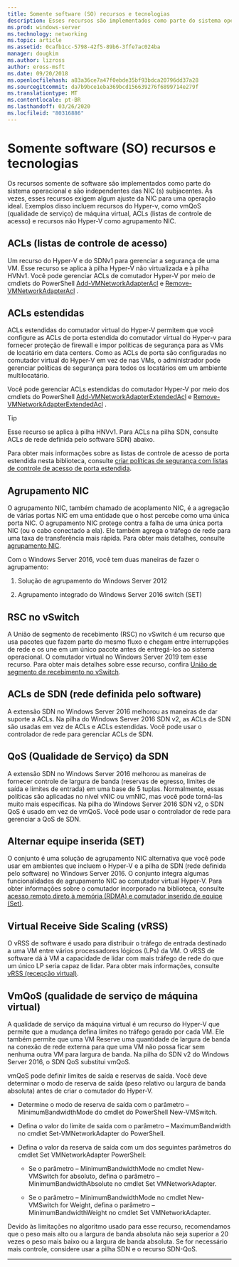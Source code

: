 ```yaml
---
title: Somente software (SO) recursos e tecnologias
description: Esses recursos são implementados como parte do sistema operacional e são independentes das NIC (s) subjacentes. Às vezes, esses recursos exigem algum ajuste da NIC para uma operação ideal. Exemplos disso incluem recursos do Hyper-v, como vmQoS (qualidade de serviço) de máquina virtual, ACLs (listas de controle de acesso) e recursos não Hyper-V como agrupamento NIC.
ms.prod: windows-server
ms.technology: networking
ms.topic: article
ms.assetid: 0cafb1cc-5798-42f5-89b6-3ffe7ac024ba
manager: dougkim
ms.author: lizross
author: eross-msft
ms.date: 09/20/2018
ms.openlocfilehash: a83a36ce7a47f0ebde35bf93bdca20796dd37a28
ms.sourcegitcommit: da7b9bce1eba369bcd156639276f6899714e279f
ms.translationtype: MT
ms.contentlocale: pt-BR
ms.lasthandoff: 03/26/2020
ms.locfileid: "80316886"
---
```

# <a name="software-only-so-features-and-technologies"></a>Somente software (SO) recursos e tecnologias
Os recursos somente de software são implementados como parte do sistema operacional e são independentes das NIC (s) subjacentes. Às vezes, esses recursos exigem algum ajuste da NIC para uma operação ideal. Exemplos disso incluem recursos do Hyper-v, como vmQoS (qualidade de serviço) de máquina virtual, ACLs (listas de controle de acesso) e recursos não Hyper-V como agrupamento NIC.

## <a name="access-control-lists-acls"></a>ACLs (listas de controle de acesso)

Um recurso do Hyper-V e do SDNv1 para gerenciar a segurança de uma VM. Esse recurso se aplica à pilha Hyper-V não virtualizada e à pilha HVNv1. Você pode gerenciar ACLs de comutador Hyper-V por meio de cmdlets do PowerShell [Add-VMNetworkAdapterAcl](https://docs.microsoft.com/powershell/module/hyper-v/add-vmnetworkadapteracl?view=win10-ps) e [Remove-VMNetworkAdapterAcl](https://docs.microsoft.com/powershell/module/hyper-v/remove-vmnetworkadapteracl?view=win10-ps) .

## <a name="extended-acls"></a>ACLs estendidas

ACLs estendidas do comutador virtual do Hyper-V permitem que você configure as ACLs de porta estendida do comutador virtual do Hyper-v para fornecer proteção de firewall e impor políticas de segurança para as VMs de locatário em data centers. Como as ACLs de porta são configuradas no comutador virtual do Hyper-V em vez de nas VMs, o administrador pode gerenciar políticas de segurança para todos os locatários em um ambiente multilocatário.

Você pode gerenciar ACLs estendidas do comutador Hyper-V por meio dos cmdlets do PowerShell [Add-VMNetworkAdapterExtendedAcl](https://docs.microsoft.com/powershell/module/hyper-v/add-vmnetworkadapterextendedacl?view=win10-ps) e [Remove-VMNetworkAdapterExtendedAcl](https://docs.microsoft.com/powershell/module/hyper-v/remove-vmnetworkadapteracl?view=win10-ps) .

>[!TIP] 
>Esse recurso se aplica à pilha HNVv1. Para ACLs na pilha SDN, consulte ACLs de rede definida pelo software SDN) abaixo.

Para obter mais informações sobre as listas de controle de acesso de porta estendida nesta biblioteca, consulte [criar políticas de segurança com listas de controle de acesso de porta estendida](https://docs.microsoft.com/windows-server/virtualization/hyper-v-virtual-switch/Create-Security-Policies-with-Extended-Port-Access-Control-Lists).

## <a name="nic-teaming"></a>Agrupamento NIC

O agrupamento NIC, também chamado de acoplamento NIC, é a agregação de várias portas NIC em uma entidade que o host percebe como uma única porta NIC. O agrupamento NIC protege contra a falha de uma única porta NIC (ou o cabo conectado a ela). Ele também agrega o tráfego de rede para uma taxa de transferência mais rápida. Para obter mais detalhes, consulte [agrupamento NIC](https://docs.microsoft.com/windows-server/networking/technologies/nic-teaming/nic-teaming).

Com o Windows Server 2016, você tem duas maneiras de fazer o agrupamento:

1.  Solução de agrupamento do Windows Server 2012

2.  Agrupamento integrado do Windows Server 2016 switch (SET)


## <a name="rsc-in-the-vswitch"></a>RSC no vSwitch

A União de segmento de recebimento (RSC) no vSwitch é um recurso que usa pacotes que fazem parte do mesmo fluxo e chegam entre interrupções de rede e os une em um único pacote antes de entregá-los ao sistema operacional. O comutador virtual no Windows Server 2019 tem esse recurso. Para obter mais detalhes sobre esse recurso, confira [União de segmento de recebimento no vSwitch](https://docs.microsoft.com/windows-server/networking/technologies/hpn/rsc-in-the-vswitch).

## <a name="software-defined-networking-sdn-acls"></a>ACLs de SDN (rede definida pelo software)

A extensão SDN no Windows Server 2016 melhorou as maneiras de dar suporte a ACLs. Na pilha do Windows Server 2016 SDN v2, as ACLs de SDN são usadas em vez de ACLs e ACLs estendidas. Você pode usar o controlador de rede para gerenciar ACLs de SDN. 

## <a name="sdn-quality-of-service-qos"></a>QoS (Qualidade de Serviço) da SDN

A extensão SDN no Windows Server 2016 melhorou as maneiras de fornecer controle de largura de banda (reservas de egresso, limites de saída e limites de entrada) em uma base de 5 tuplas. Normalmente, essas políticas são aplicadas no nível vNIC ou vmNIC, mas você pode torná-las muito mais específicas. Na pilha do Windows Server 2016 SDN v2, o SDN QoS é usado em vez de vmQoS. Você pode usar o controlador de rede para gerenciar a QoS de SDN.

## <a name="switch-embedded-teaming-set"></a>Alternar equipe inserida (SET)

O conjunto é uma solução de agrupamento NIC alternativa que você pode usar em ambientes que incluem o Hyper-V e a pilha de SDN (rede definida pelo software) no Windows Server 2016. O conjunto integra algumas funcionalidades de agrupamento NIC ao comutador virtual Hyper-V. Para obter informações sobre o comutador incorporado na biblioteca, consulte [acesso remoto direto à memória (RDMA) e comutador inserido de equipe (Set)](https://docs.microsoft.com/windows-server/virtualization/hyper-v-virtual-switch/rdma-and-switch-embedded-teaming).

## <a name="virtual-receive-side-scaling-vrss"></a>Virtual Receive Side Scaling (vRSS)

O vRSS de software é usado para distribuir o tráfego de entrada destinado a uma VM entre vários processadores lógicos (LPs) da VM. O vRSS de software dá à VM a capacidade de lidar com mais tráfego de rede do que um único LP seria capaz de lidar. Para obter mais informações, consulte [vRSS (recepção virtual)](https://docs.microsoft.com/windows-server/networking/technologies/vrss/vrss-top).

## <a name="virtual-machine-quality-of-service-vmqos"></a>VmQoS (qualidade de serviço de máquina virtual)

A qualidade de serviço da máquina virtual é um recurso do Hyper-V que permite que a mudança defina limites no tráfego gerado por cada VM. Ele também permite que uma VM Reserve uma quantidade de largura de banda na conexão de rede externa para que uma VM não possa ficar sem nenhuma outra VM para largura de banda. Na pilha do SDN v2 do Windows Server 2016, o SDN QoS substitui vmQoS.

vmQoS pode definir limites de saída e reservas de saída. Você deve determinar o modo de reserva de saída (peso relativo ou largura de banda absoluta) antes de criar o comutador do Hyper-V.

-  Determine o modo de reserva de saída com o parâmetro – MinimumBandwidthMode do cmdlet do PowerShell New-VMSwitch.

-  Defina o valor do limite de saída com o parâmetro – MaximumBandwidth no cmdlet Set-VMNetworkAdapter do PowerShell.

-  Defina o valor da reserva de saída com um dos seguintes parâmetros do cmdlet Set VMNetworkAdapter PowerShell:

   -  Se o parâmetro – MinimumBandwidthMode no cmdlet New-VMSwitch for absoluto, defina o parâmetro – MinimumBandwidthAbsolute no cmdlet Set VMNetworkAdapter.

   -  Se o parâmetro – MinimumBandwidthMode no cmdlet New-VMSwitch for Weight, defina o parâmetro – MinimumBandwidthWeight no cmdlet Set VMNetworkAdapter.

Devido às limitações no algoritmo usado para esse recurso, recomendamos que o peso mais alto ou a largura de banda absoluta não seja superior a 20 vezes o peso mais baixo ou a largura de banda absoluta. Se for necessário mais controle, considere usar a pilha SDN e o recurso SDN-QoS.


---